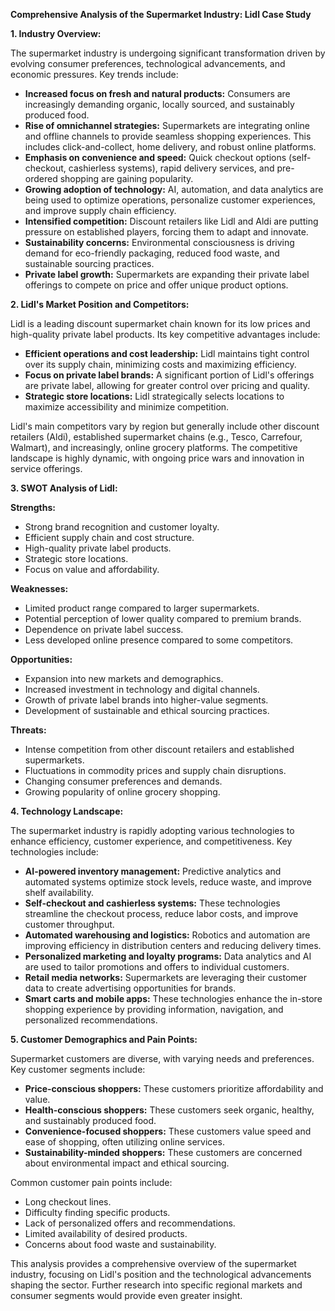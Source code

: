 **Comprehensive Analysis of the Supermarket Industry: Lidl Case Study**

**1. Industry Overview:**

The supermarket industry is undergoing significant transformation driven by evolving consumer preferences, technological advancements, and economic pressures. Key trends include:

* **Increased focus on fresh and natural products:** Consumers are increasingly demanding organic, locally sourced, and sustainably produced food.
* **Rise of omnichannel strategies:** Supermarkets are integrating online and offline channels to provide seamless shopping experiences.  This includes click-and-collect, home delivery, and robust online platforms.
* **Emphasis on convenience and speed:**  Quick checkout options (self-checkout, cashierless systems), rapid delivery services, and pre-ordered shopping are gaining popularity.
* **Growing adoption of technology:** AI, automation, and data analytics are being used to optimize operations, personalize customer experiences, and improve supply chain efficiency.
* **Intensified competition:**  Discount retailers like Lidl and Aldi are putting pressure on established players, forcing them to adapt and innovate.
* **Sustainability concerns:**  Environmental consciousness is driving demand for eco-friendly packaging, reduced food waste, and sustainable sourcing practices.
* **Private label growth:**  Supermarkets are expanding their private label offerings to compete on price and offer unique product options.


**2. Lidl's Market Position and Competitors:**

Lidl is a leading discount supermarket chain known for its low prices and high-quality private label products.  Its key competitive advantages include:

* **Efficient operations and cost leadership:**  Lidl maintains tight control over its supply chain, minimizing costs and maximizing efficiency.
* **Focus on private label brands:**  A significant portion of Lidl's offerings are private label, allowing for greater control over pricing and quality.
* **Strategic store locations:**  Lidl strategically selects locations to maximize accessibility and minimize competition.

Lidl's main competitors vary by region but generally include other discount retailers (Aldi), established supermarket chains (e.g., Tesco, Carrefour, Walmart), and increasingly, online grocery platforms.  The competitive landscape is highly dynamic, with ongoing price wars and innovation in service offerings.


**3. SWOT Analysis of Lidl:**

**Strengths:**

* Strong brand recognition and customer loyalty.
* Efficient supply chain and cost structure.
* High-quality private label products.
* Strategic store locations.
* Focus on value and affordability.

**Weaknesses:**

* Limited product range compared to larger supermarkets.
* Potential perception of lower quality compared to premium brands.
* Dependence on private label success.
* Less developed online presence compared to some competitors.

**Opportunities:**

* Expansion into new markets and demographics.
* Increased investment in technology and digital channels.
* Growth of private label brands into higher-value segments.
* Development of sustainable and ethical sourcing practices.

**Threats:**

* Intense competition from other discount retailers and established supermarkets.
* Fluctuations in commodity prices and supply chain disruptions.
* Changing consumer preferences and demands.
* Growing popularity of online grocery shopping.


**4. Technology Landscape:**

The supermarket industry is rapidly adopting various technologies to enhance efficiency, customer experience, and competitiveness.  Key technologies include:

* **AI-powered inventory management:**  Predictive analytics and automated systems optimize stock levels, reduce waste, and improve shelf availability.
* **Self-checkout and cashierless systems:**  These technologies streamline the checkout process, reduce labor costs, and improve customer throughput.
* **Automated warehousing and logistics:**  Robotics and automation are improving efficiency in distribution centers and reducing delivery times.
* **Personalized marketing and loyalty programs:**  Data analytics and AI are used to tailor promotions and offers to individual customers.
* **Retail media networks:**  Supermarkets are leveraging their customer data to create advertising opportunities for brands.
* **Smart carts and mobile apps:**  These technologies enhance the in-store shopping experience by providing information, navigation, and personalized recommendations.


**5. Customer Demographics and Pain Points:**

Supermarket customers are diverse, with varying needs and preferences.  Key customer segments include:

* **Price-conscious shoppers:**  These customers prioritize affordability and value.
* **Health-conscious shoppers:**  These customers seek organic, healthy, and sustainably produced food.
* **Convenience-focused shoppers:**  These customers value speed and ease of shopping, often utilizing online services.
* **Sustainability-minded shoppers:**  These customers are concerned about environmental impact and ethical sourcing.

Common customer pain points include:

* Long checkout lines.
* Difficulty finding specific products.
* Lack of personalized offers and recommendations.
* Limited availability of desired products.
* Concerns about food waste and sustainability.


This analysis provides a comprehensive overview of the supermarket industry, focusing on Lidl's position and the technological advancements shaping the sector.  Further research into specific regional markets and consumer segments would provide even greater insight.